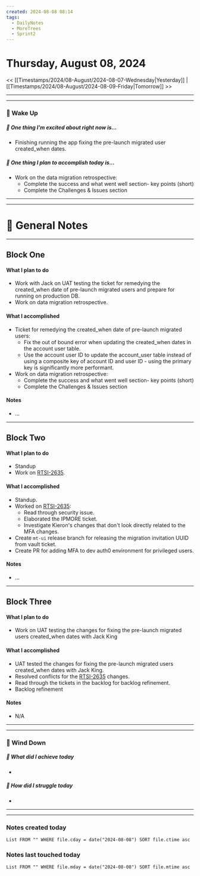 ```yaml
---
created: 2024-08-08 08:14
tags:
  - DailyNotes
  - MoreTrees
  - Sprint2
---
```




#  Thursday, August 08, 2024

<< [[Timestamps/2024/08-August/2024-08-07-Wednesday|Yesterday]] | [[Timestamps/2024/08-August/2024-08-09-Friday|Tomorrow]] >>

---
---
### 📅 Wake Up
##### 🙌 One thing I'm excited about right now is...
- Finishing running the app fixing the pre-launch migrated user created_when dates.

##### 🚀 One thing I plan to accomplish today is...
-  Work on the data migration retrospective:
	- Complete the success and what went well section- key points (short)
	- Complete the Challenges & Issues section

---
---
# 📝 General Notes
---

## Block One
#### What I plan to do
- Work with Jack on UAT testing the ticket for remedying the created_when date of pre-launch migrated users and prepare for running on production DB.
- Work on data migration retrospective.
#### What I accomplished
- Ticket for remedying the created_when date of pre-launch migrated users:
	- Fix the out of bound error when updating the created_when dates in the account user table.
	- Use the account user ID to update the account_user table instead of using a composite key of account ID and user ID - using the primary key is significantly more performant.
- Work on data migration retrospective:
	- Complete the success and what went well section- key points (short)
	- Complete the Challenges & Issues section
#### Notes
- ...
---
## Block Two
#### What I plan to do
- Standup
- Work on [RTSI-2635](https://thehut.atlassian.net/browse/IPMORE-824).
#### What I accomplished
- Standup.
- Worked on [RTSI-2635](https://thehut.atlassian.net/browse/IPMORE-824):
	- Read through security issue.
	- Elaborated the IPMORE ticket.
	- Investigate Kieron's changes that don't look directly related to the MFA changes.
- Create `mt-ui` release branch for releasing the migration invitation UUID from vault ticket.
- Create PR for adding MFA to dev auth0 environment for privileged users.
#### Notes
- ...
---
## Block Three
#### What I plan to do
- Work on UAT testing the changes for fixing the pre-launch migrated users created_when dates with Jack King
#### What I accomplished
- UAT tested the changes for fixing the pre-launch migrated users created_when dates with Jack King.
- Resolved conflicts for the [RTSI-2635](https://thehut.atlassian.net/browse/IPMORE-824) changes.
- Read through the tickets in the backlog for backlog refinement.
- Backlog refinement
#### Notes
- N/A

---
---
### 📅 Wind Down
##### 🙌 What did I achieve today
- 

##### 🚀 How did I struggle today
* 

---
---
### Notes created today
```dataview
List FROM "" WHERE file.cday = date("2024-08-08") SORT file.ctime asc
```

### Notes last touched today
```dataview
List FROM "" WHERE file.mday = date("2024-08-08") SORT file.mtime asc
```